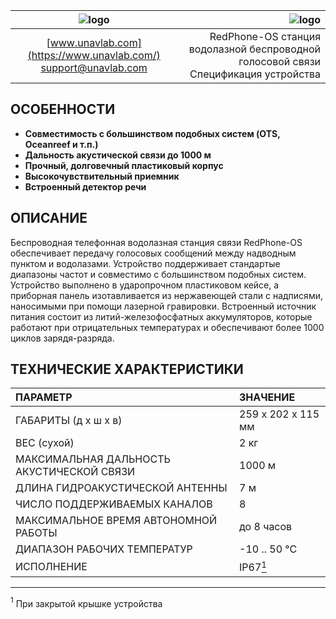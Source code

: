 | ![logo](https://ucnl.github.io/documentation/sm_logo.png) | ![logo](https://ucnl.github.io/documentation/redphone_os.png) |
| :---: | ---: |
| [www.unavlab.com](https://www.unavlab.com/) <br/> [support@unavlab.com](mailto:support@unavlab.com) | RedPhone-OS станция водолазной беспроводной голосовой связи <br/> Спецификация устройства |


## ОСОБЕННОСТИ

* **Совместимость с большинством подобных систем (OTS, Oceanreef и т.п.)**
* **Дальность акустической связи до 1000 м**
* **Прочный, долговечный пластиковый корпус**
* **Высокочувствительный приемник**
* **Встроенный детектор речи**

## ОПИСАНИЕ

Беспроводная телефонная водолазная станция связи RedPhone-OS обеспечивает передачу голосовых сообщений между надводным пунктом и водолазами. 
Устройство поддерживает стандартые диапазоны частот и совместимо с большинством подобных систем. Устройство выполнено в ударопрочном 
пластиковом кейсе, а приборная панель изотавливается из нержавеющей стали с надписями, наносимыми при помощи лазерной гравировки. 
Встроенный источник питания состоит из литий-железофосфатных аккумуляторов, которые работают при отрицательных температурах
и обеспечивают более 1000 циклов зарядя-разряда.
  
<div style="page-break-after: always;"></div>

## ТЕХНИЧЕСКИЕ ХАРАКТЕРИСТИКИ

| ПАРАМЕТР                                  | ЗНАЧЕНИЕ |
| :--- | :--- |
| ГАБАРИТЫ (д х ш х в)                      | 259 x 202 x 115 мм |
| ВЕС (сухой)                               | 2 кг |
| МАКСИМАЛЬНАЯ ДАЛЬНОСТЬ АКУСТИЧЕСКОЙ СВЯЗИ | 1000 м |
| ДЛИНА ГИДРОАКУСТИЧЕСКОЙ АНТЕННЫ           | 7 м |
| ЧИСЛО ПОДДЕРЖИВАЕМЫХ КАНАЛОВ              | 8 |
| МАКСИМАЛЬНОЕ ВРЕМЯ АВТОНОМНОЙ РАБОТЫ      | до 8 часов |
| ДИАПАЗОН РАБОЧИХ ТЕМПЕРАТУР               | -10 .. 50 °С |
| ИСПОЛНЕНИЕ                                | IP67[<sup>1</sup>](#footnote1) |

________________
<a name="footnote1"><sup>1</sup></a> При закрытой крышке устройства
